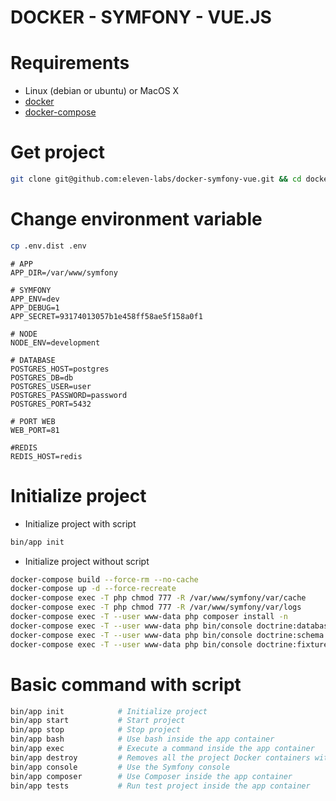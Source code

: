 DOCKER - SYMFONY - VUE.JS
=========================

# Requirements

- Linux (debian or ubuntu) or MacOS X
- [docker](https://docs.docker.com/)
- [docker-compose](https://docs.docker.com/compose/)

# Get project

```bash
git clone git@github.com:eleven-labs/docker-symfony-vue.git && cd docker-symfony-vue
```

# Change environment variable
```bash
cp .env.dist .env
```

```dotenv
# APP
APP_DIR=/var/www/symfony

# SYMFONY
APP_ENV=dev
APP_DEBUG=1
APP_SECRET=93174013057b1e458ff58ae5f158a0f1

# NODE
NODE_ENV=development

# DATABASE
POSTGRES_HOST=postgres
POSTGRES_DB=db
POSTGRES_USER=user
POSTGRES_PASSWORD=password
POSTGRES_PORT=5432

# PORT WEB
WEB_PORT=81

#REDIS
REDIS_HOST=redis
```

# Initialize project

- Initialize project with script
```bash
bin/app init
```

- Initialize project without script
```bash
docker-compose build --force-rm --no-cache
docker-compose up -d --force-recreate
docker-compose exec -T php chmod 777 -R /var/www/symfony/var/cache
docker-compose exec -T php chmod 777 -R /var/www/symfony/var/logs
docker-compose exec -T --user www-data php composer install -n
docker-compose exec -T --user www-data php bin/console doctrine:database:create --if-not-exists --no-interaction
docker-compose exec -T --user www-data php bin/console doctrine:schema:update --no-interaction --force
docker-compose exec -T --user www-data php bin/console doctrine:fixtures:load --no-interaction

```

# Basic command with script

```bash
bin/app init            # Initialize project
bin/app start           # Start project
bin/app stop            # Stop project
bin/app bash            # Use bash inside the app container
bin/app exec            # Execute a command inside the app container
bin/app destroy         # Removes all the project Docker containers with their volumes
bin/app console         # Use the Symfony console
bin/app composer        # Use Composer inside the app container
bin/app tests           # Run test project inside the app container

```
